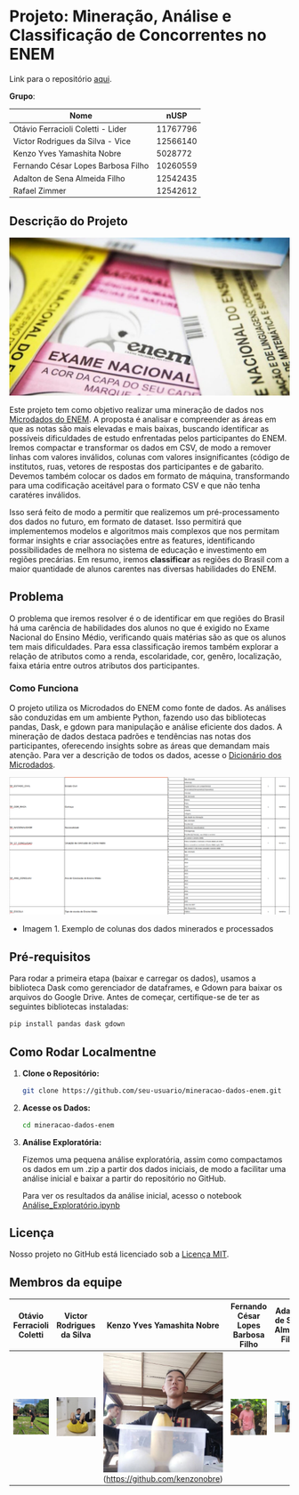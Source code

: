 # Projeto: Mineração, Análise e Classificação de Concorrentes no ENEM 

Link para o repositório [aqui](https://github.com/otaviofcoletti/IA-Trabalho-2-ENEM).

**Grupo**:

| Nome  | nUSP |
|------------------------------------|----------|
| Otávio Ferracioli Coletti - Lider  | 11767796 |
| Victor Rodrigues da Silva - Vice   | 12566140 |
| Kenzo Yves Yamashita Nobre         | 5028772  |
| Fernando César Lopes Barbosa Filho | 10260559 |
| Adalton de Sena Almeida Filho      | 12542435 |
| Rafael Zimmer                      | 12542612 |



## Descrição do Projeto

![ENEM](https://github.com/otaviofcoletti/IA-Trabalho-2-ENEM/blob/main/fotos/Resultado-ENEM-termo-cresce_Credito-guia-do-estudante.jpg) 

Este projeto tem como objetivo realizar uma mineração de dados nos [Microdados do ENEM](https://www.gov.br/inep/pt-br/acesso-a-informacao/dados-abertos/microdados). A proposta é analisar e compreender as áreas em que as notas são mais elevadas e mais baixas, buscando identificar as possíveis dificuldades de estudo enfrentadas pelos participantes do ENEM. Iremos compactar e transformar os dados em CSV, de modo a remover linhas com valores inválidos, colunas com valores insignificantes (código de institutos, ruas, vetores de respostas dos participantes e de gabarito. Devemos também colocar os dados em formato de máquina, transformando para uma codificação aceitável para o formato CSV e que não tenha caratéres inválidos.

Isso será feito de modo a permitir que realizemos um pré-processamento dos dados no futuro, em formato de dataset. Isso permitirá que implementemos modelos e algoritmos mais complexos que nos permitam formar insights e criar associações entre as features, identificando possibilidades de melhora no sistema de educação e investimento em regiões precárias.
Em resumo, iremos **classificar** as regiões do Brasil com a maior quantidade de alunos carentes nas diversas habilidades do ENEM.

## Problema

O problema que iremos resolver é o de identificar em que regiões do Brasil há uma carência de habilidades dos alunos no que é exigido no Exame Nacional do Ensino Médio, verificando quais matérias são as que os alunos tem mais dificuldades. Para essa classificação iremos também explorar a relação de atributos como a renda, escolaridade, cor, genêro, localização, faixa etária entre outros atributos dos participantes. 

### Como Funciona

O projeto utiliza os Microdados do ENEM como fonte de dados. As análises são conduzidas em um ambiente Python, fazendo uso das bibliotecas pandas, Dask, e gdown para manipulação e análise eficiente dos dados. A mineração de dados destaca padrões e tendências nas notas dos participantes, oferecendo insights sobre as áreas que demandam mais atenção. Para ver a descrição de todos os dados, acesse o [Dicionário dos Microdados](https://github.com/otaviofcoletti/IA-Trabalho-2-ENEM/blob/main/Dicion%C3%A1rio_Microdados_Enem_2021.xlsx).

![Dicionário](https://github.com/otaviofcoletti/IA-Trabalho-2-ENEM/blob/main/Dicionario.png)
- Imagem 1. Exemplo de colunas dos dados minerados e processados

## Pré-requisitos

Para rodar a primeira etapa (baixar e carregar os dados), usamos a biblioteca Dask como gerenciador de dataframes, e Gdown para baixar os arquivos do Google Drive.
Antes de começar, certifique-se de ter as seguintes bibliotecas instaladas:

```bash
pip install pandas dask gdown
```

## Como Rodar Localmentne

1. **Clone o Repositório:**

   ```bash
   git clone https://github.com/seu-usuario/mineracao-dados-enem.git
   ```

2. **Acesse os Dados:**

   ```bash
   cd mineracao-dados-enem
   ```

3. **Análise Exploratória:**

   Fizemos uma pequena análise exploratória, assim como compactamos os dados em um .zip a partir dos dados iniciais, de modo a facilitar uma análise inicial e baixar a partir do repositório no GitHub.

   Para ver os resultados da análise inicial, acesso o notebook [Análise_Exploratório.ipynb](https://github.com/otaviofcoletti/IA-Trabalho-2-ENEM/blob/main/An%C3%A1lise_Explorat%C3%B3ria.ipynb)
   
## Licença

Nosso projeto no GitHub está licenciado sob a [Licença MIT](https://opensource.org/license/mit/).


## Membros da equipe

| Otávio Ferracioli Coletti | Victor Rodrigues da Silva | Kenzo Yves Yamashita Nobre | Fernando César Lopes Barbosa Filho | Adalton de Sena Almeida Filho | Rafael Zimmer |
| -------------------------- | ------------------------- | --------------------------- | ---------------------------------- | ------------------------------- | ------------- |
| ![Otávio Ferracioli Coletti](https://github.com/otaviofcoletti/IA-Trabalho-2-ENEM/blob/main/fotos/otavio.jpg) | ![Victor Rodrigues da Silva](https://github.com/otaviofcoletti/IA-Trabalho-2-ENEM/blob/main/fotos/vigdor_rodigis.jpg) | ![Kenzo Yves Yamashita Nobre](https://github.com/otaviofcoletti/IA-Trabalho-2-ENEM/blob/main/fotos/genzo.jpg)(https://github.com/kenzonobre) | ![Fernando César Lopes Barbosa Filho](https://github.com/otaviofcoletti/IA-Trabalho-2-ENEM/blob/main/fotos/garde.jpg) | ![Adalton de Sena Almeida Filho](https://github.com/otaviofcoletti/IA-Trabalho-2-ENEM/blob/main/fotos/adarton.jpg) | ![Rafael Zimmer](https://github.com/otaviofcoletti/IA-Trabalho-2-ENEM/blob/main/fotos/sinmber.jpg) |

